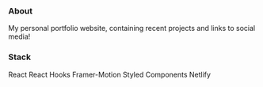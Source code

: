 ### About

My personal portfolio website, containing recent projects and links to social media!

### Stack

React
React Hooks
Framer-Motion
Styled Components
Netlify
